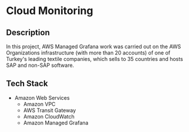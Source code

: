# Cloud Monitoring

## Description
In this project, AWS Managed Grafana work was carried out on the AWS Organizations infrastructure (with more than 20 accounts) of one of Turkey's leading textile companies, which sells to 35 countries and hosts SAP and non-SAP software.

## Tech Stack
* Amazon Web Services
    * Amazon VPC
    * AWS Transit Gateway
    * Amazon CloudWatch
    * Amazon Managed Grafana